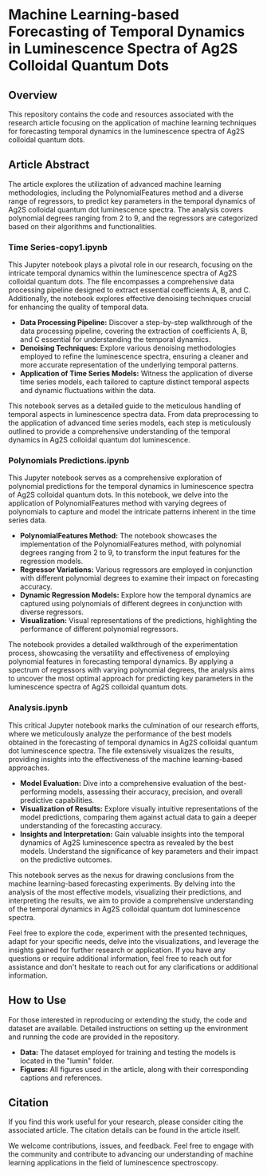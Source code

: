 # Machine Learning-based Forecasting of Temporal Dynamics in Luminescence Spectra of Ag2S Colloidal Quantum Dots

## Overview
This repository contains the code and resources associated with the research article focusing on the application of machine learning techniques for forecasting temporal dynamics in the luminescence spectra of Ag2S colloidal quantum dots.

## Article Abstract
The article explores the utilization of advanced machine learning methodologies, including the PolynomialFeatures method and a diverse range of regressors, to predict key parameters in the temporal dynamics of Ag2S colloidal quantum dot luminescence spectra. The analysis covers polynomial degrees ranging from 2 to 9, and the regressors are categorized based on their algorithms and functionalities.

### Time Series-copy1.ipynb

This Jupyter notebook plays a pivotal role in our research, focusing on the intricate temporal dynamics within the luminescence spectra of Ag2S colloidal quantum dots. The file encompasses a comprehensive data processing pipeline designed to extract essential coefficients A, B, and C. Additionally, the notebook explores effective denoising techniques crucial for enhancing the quality of temporal data.

- **Data Processing Pipeline:** Discover a step-by-step walkthrough of the data processing pipeline, covering the extraction of coefficients A, B, and C essential for understanding the temporal dynamics.
- **Denoising Techniques:** Explore various denoising methodologies employed to refine the luminescence spectra, ensuring a cleaner and more accurate representation of the underlying temporal patterns.
- **Application of Time Series Models:** Witness the application of diverse time series models, each tailored to capture distinct temporal aspects and dynamic fluctuations within the data.

This notebook serves as a detailed guide to the meticulous handling of temporal aspects in luminescence spectra data. From data preprocessing to the application of advanced time series models, each step is meticulously outlined to provide a comprehensive understanding of the temporal dynamics in Ag2S colloidal quantum dot luminescence.

### Polynomials Predictions.ipynb

This Jupyter notebook serves as a comprehensive exploration of polynomial predictions for the temporal dynamics in luminescence spectra of Ag2S colloidal quantum dots. In this notebook, we delve into the application of PolynomialFeatures method with varying degrees of polynomials to capture and model the intricate patterns inherent in the time series data.
- **PolynomialFeatures Method:** The notebook showcases the implementation of the PolynomialFeatures method, with polynomial degrees ranging from 2 to 9, to transform the input features for the regression models.
- **Regressor Variations:** Various regressors are employed in conjunction with different polynomial degrees to examine their impact on forecasting accuracy.
- **Dynamic Regression Models:** Explore how the temporal dynamics are captured using polynomials of different degrees in conjunction with diverse regressors.
- **Visualization:** Visual representations of the predictions, highlighting the performance of different polynomial regressors.

The notebook provides a detailed walkthrough of the experimentation process, showcasing the versatility and effectiveness of employing polynomial features in forecasting temporal dynamics. By applying a spectrum of regressors with varying polynomial degrees, the analysis aims to uncover the most optimal approach for predicting key parameters in the luminescence spectra of Ag2S colloidal quantum dots.

### Analysis.ipynb

This critical Jupyter notebook marks the culmination of our research efforts, where we meticulously analyze the performance of the best models obtained in the forecasting of temporal dynamics in Ag2S colloidal quantum dot luminescence spectra. The file extensively visualizes the results, providing insights into the effectiveness of the machine learning-based approaches.

- **Model Evaluation:** Dive into a comprehensive evaluation of the best-performing models, assessing their accuracy, precision, and overall predictive capabilities.
- **Visualization of Results:** Explore visually intuitive representations of the model predictions, comparing them against actual data to gain a deeper understanding of the forecasting accuracy.
- **Insights and Interpretation:** Gain valuable insights into the temporal dynamics of Ag2S luminescence spectra as revealed by the best models. Understand the significance of key parameters and their impact on the predictive outcomes.

This notebook serves as the nexus for drawing conclusions from the machine learning-based forecasting experiments. By delving into the analysis of the most effective models, visualizing their predictions, and interpreting the results, we aim to provide a comprehensive understanding of the temporal dynamics in Ag2S colloidal quantum dot luminescence spectra.

Feel free to explore the code, experiment with the presented techniques, adapt for your specific needs, delve into the visualizations, and leverage the insights gained for further research or application. If you have any questions or require additional information, feel free to reach out for assistance and don't hesitate to reach out for any clarifications or additional information.


## How to Use
For those interested in reproducing or extending the study, the code and dataset are available. Detailed instructions on setting up the environment and running the code are provided in the repository.
- **Data:** The dataset employed for training and testing the models is located in the "lumin" folder.
- **Figures:** All figures used in the article, along with their corresponding captions and references.


## Citation
If you find this work useful for your research, please consider citing the associated article. The citation details can be found in the article itself.

We welcome contributions, issues, and feedback. Feel free to engage with the community and contribute to advancing our understanding of machine learning applications in the field of luminescence spectroscopy.
